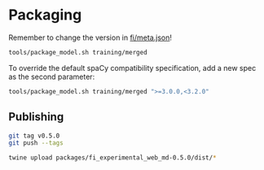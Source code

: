 # Packaging

Remember to change the version in [fi/meta.json](fi/meta.json)!

```sh
tools/package_model.sh training/merged
```

To override the default spaCy compatibility specification, add a new
spec as the second parameter:

```sh
tools/package_model.sh training/merged ">=3.0.0,<3.2.0"
```

## Publishing

```sh
git tag v0.5.0
git push --tags

twine upload packages/fi_experimental_web_md-0.5.0/dist/*
```
